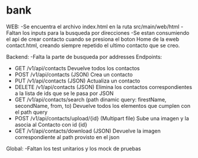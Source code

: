 # bank
WEB:
-Se encuentra el archivo index.html en la ruta src/main/web/html
-Faltan los inputs para la busqueda por direcciones
-Se estan consumiendo el api de crear contacto cuando se presiona el boton Home de la eweb contact.html, creando siempre repetido el ultimo contacto que se creo.
 
Backend:
-Falta la parte de busqueda por addresses
Endpoints:
- GET /v1/api/contacts Devuelve todos los contactos 
- POST /v1/api/contacts (JSON) Crea un contacto 
- PUT /v1/api/contacts (JSON) Actualiza un contacto
- DELETE /v1/api/contacts (JSON) Elimina los contactos correspondientes a la lista de ids que se le pasa por JSON
- GET /v1/api/contacts/search (path dinamic query: firestName, secondName, from, to) Devuelve todos los elementos que cumplen con el path query
- POST /v1/api/contacts/upload/{id} (Multipart file) Sube una imagen y la asocia al Contacto con id {id} 
- GET /v1/api/contacts/download (JSON) Devuelve la imagen correspondiente al path provisto en el json

Global:
-Faltan los test unitarios y los mock de pruebas

  
